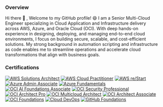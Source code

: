 ### Overview  
Hi there 👋 , Welcome to my GitHub profile! 😄
I am a Senior Multi-Cloud Engineer specializing in Cloud Application and Infrastructure delivery across AWS, Azure, and Oracle Cloud (OCI). With deep hands-on experience in designing, deploying, and managing end-to-end cloud environments, I focus on building secure, scalable, and cost-efficient solutions. My strong background in automation scripting and infrastructure as code enables me to streamline operations and accelerate cloud transformations that align with business goals.


### Certifications
[![AWS Solutions Architect](https://img.shields.io/badge/AWS-Solutions_Architect_Associate-FF9900?style=for-the-badge&logo=amazonaws&logoColor=white)](https://aws.amazon.com/certification/certified-solutions-architect-associate/)
[![AWS Cloud Practitioner](https://img.shields.io/badge/AWS-Cloud_Practitioner-FF9900?style=for-the-badge&logo=amazonaws&logoColor=white)](https://aws.amazon.com/certification/certified-cloud-practitioner/)
[![AWS re/Start](https://img.shields.io/badge/AWS-re%2FStart_Graduate-FF9900?style=for-the-badge&logo=amazonaws&logoColor=white)](https://aws.amazon.com/training/restart/)
[![Azure Admin Associate](https://img.shields.io/badge/Microsoft-Azure_Administrator_Associate-0078D4?style=for-the-badge&logo=microsoftazure&logoColor=white)](https://learn.microsoft.com/en-us/certifications/exams/az-104/)
[![Azure Fundamentals](https://img.shields.io/badge/Microsoft-Azure_Fundamentals-0078D4?style=for-the-badge&logo=microsoftazure&logoColor=white)](https://learn.microsoft.com/en-us/certifications/exams/az-900/)
[![OCI AI Foundations Associate](https://img.shields.io/badge/Oracle-Cloud_Infrastructure_AI_Foundations_Associate-F80000?style=for-the-badge&logo=oracle&logoColor=white)](https://catalog-education.oracle.com)
[![OCI Security Professional](https://img.shields.io/badge/Oracle-Cloud_Security_Professional-F80000?style=for-the-badge&logo=oracle&logoColor=white)](https://catalog-education.oracle.com)
[![OCI Architect Pro](https://img.shields.io/badge/Oracle-Cloud_Architect_Professional-F80000?style=for-the-badge&logo=oracle&logoColor=white)](https://catalog-education.oracle.com)
[![OCI Multicloud Architect](https://img.shields.io/badge/Oracle-Multicloud_Architect-F80000?style=for-the-badge&logo=oracle&logoColor=white)](https://catalog-education.oracle.com)
[![OCI Architect Associate](https://img.shields.io/badge/Oracle-Cloud_Architect_Associate-F80000?style=for-the-badge&logo=oracle&logoColor=white)](https://catalog-education.oracle.com)
[![OCI Foundations](https://img.shields.io/badge/Oracle-Cloud_Foundations-F80000?style=for-the-badge&logo=oracle&logoColor=white)](https://catalog-education.oracle.com)
[![Cloud DevOps](https://img.shields.io/badge/Udacity-Advanced_Cloud_DevOps-01B3E3?style=for-the-badge&logo=udacity&logoColor=white)](https://www.udacity.com)
[![GitHub Foundations](https://img.shields.io/badge/GitHub-Foundations_Certification-181717?style=for-the-badge&logo=github&logoColor=white)](https://www.github.com)
